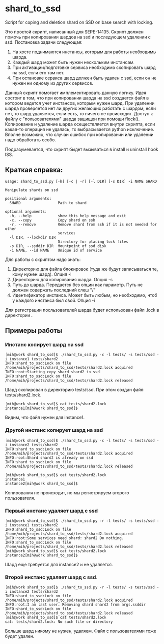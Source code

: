 # shard_to_ssd
Script for coping and deletion shard on SSD on base search with locking.

Это простой скрипт, написанный для SEPE-14135. Скрипт должен помочь при копировании шардов на ssd и последующем удалении с ssd. Постановка задачи следующая:

1. На хосте поднимаются инстансы, которым для работы необходимы шарда.
2. Каждый шард может быть нужен нескольким инстансам.
3. При активации/подготовке сервиса необходимо скопировать шард на ssd, если его там нет.
4. При остановке сервиса шард должен быть удален с ssd, если он не нужен ни одному из других сервисов.

Данный скрипт помогает имплементировать данную логику. Идея состоит в том, что при копировании шарда на ssd создается файл в котором ведется учет инстансов, которым нужен шард. При удалении шарда проверяется нет ли других желающих работать с шардом, если нет, то шард удаляется, если есть, то ничего не происходит. Доступ к файлу с "пользователями" шарда защищен при помощи flock(). Копирование и удаление шарда осеществляется внутри скрипта, если какая-то операция не удалась, то выбрасывается python исключение. Вполне возможно, что случаи ошибок при копировании или удалении надо обработать особо.

Подразумевается, что скрипт быдет вызываться в install и uninstall hook ISS.

## Краткая справка:
```
usage: shard_to_ssd.py [-h] [-c | -r] [-l DIR] [-s DIR] -i NAME SHARD

Manipulate shards on ssd

positional arguments:
  SHARD                 Path to shard

optional arguments:
  -h, --help            show this help message and exit
  -c, --copy            Copy shard on ssh
  -r, --remove          Remove shard from ssh if it is not needed for other
                        services
  -l DIR, --lockdir DIR
                        Directory for placing lock files
  -s DIR, --ssddir DIR  Mountpoint of ssd disk
  -i NAME, --id NAME    Unique id of service
```

Для работы с скриптом надо знать:

1. Директорию для файла блокировок (туда же будут записываться те, кому нужен шард). Опция -l
2. Директорию для копирования шарда. Опция -s
3. Путь до шарда. Передается без опции как параметр. Путь не должен содержать последний слеш "/"
4. Идентификатор инстанса. Может быть любым, но необходимо, чтоб у каждого инстанса был свой. Опция -i

Для регистрации посльзователей шарда будет использован файл <shardname>.lock в директории <lockdir>.

## Примеры работы

### Инстанс копирует шард на ssd
```
[mih@work shard_to_ssd]$ ./shard_to_ssd.py -c -l tests/ -s tests/ssd -i instance1 tests/shard2
INFO:shard_to_ssd:Lock on file /home/mih/projects/shard_to_ssd/tests/shard2.lock acquired
INFO:root:Starting copy shard shard2 to ssd
INFO:shard_to_ssd:Lock on file /home/mih/projects/shard_to_ssd/tests/shard2.lock released
```

Шард скопирован в директорию tests/ssd. При этом создан файл tests/shard2.lock.
```
[mih@work shard_to_ssd]$ cat tests/shard2.lock 
instance1[mih@work shard_to_ssd]$ 
```

Видим, что файл нужен для instance1.

### Другой инстанс копирует шард на ssd
```
[mih@work shard_to_ssd]$ ./shard_to_ssd.py -c -l tests/ -s tests/ssd -i instance2 tests/shard2
INFO:shard_to_ssd:Lock on file /home/mih/projects/shard_to_ssd/tests/shard2.lock acquired
INFO:root:Shard shard2 is already on ssd
INFO:shard_to_ssd:Lock on file /home/mih/projects/shard_to_ssd/tests/shard2.lock released

[mih@work shard_to_ssd]$ cat tests/shard2.lock 
instance1
instance2[mih@work shard_to_ssd]$ 
```

Копирования не происходит, но мы регистрируем второго пользователя.

### Первый инстанс удаляет шард с ssd
```
[mih@work shard_to_ssd]$ ./shard_to_ssd.py -r -l tests/ -s tests/ssd -i instance1 tests/shard2
INFO:shard_to_ssd:Lock on file /home/mih/projects/shard_to_ssd/tests/shard2.lock acquired
INFO:root:Some services need shard: shard2 Do nothing.
INFO:shard_to_ssd:Lock on file /home/mih/projects/shard_to_ssd/tests/shard2.lock released
[mih@work shard_to_ssd]$ cat tests/shard2.lock 
instance2[mih@work shard_to_ssd]$ 
```

Шард еще требуется для  instance2 и не удаляется.

### Второй инстанс удаляет шард с ssd.
```
[mih@work shard_to_ssd]$ ./shard_to_ssd.py -r -l tests/ -s tests/ssd -i instance2 tests/shard2
INFO:shard_to_ssd:Lock on file /home/mih/projects/shard_to_ssd/tests/shard2.lock acquired
INFO:root:I am last user. Removing shard shard2 from args.ssddir
INFO:shard_to_ssd:Lock on file /home/mih/projects/shard_to_ssd/tests/shard2.lock released
[mih@work shard_to_ssd]$ cat tests/shard2.lock 
cat: tests/shard2.lock: No such file or directory
```

Больше шард никому не нужен, удаляем. Файл с пользователями тоже будет удален.
